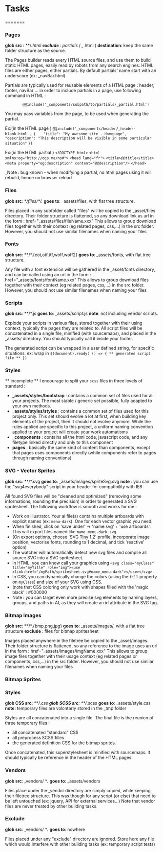 # Tasks
=======

### Pages

**glob src** : **/*.html
**exclude** : partials ( _*.html )
**destination**: keep the same folder structure as the source.

The Pages builder reads every HTML source files, and use them to build static HTML pages, easily read by robots from any search engines.
HTML files are either pages, either partials. By default partials' name start with an underscore (ex: _navBar.html).

Partials are typically used for reusable elements of a HTML page : header, footer, navBar ...
in order to include partials in a page, use following command in HTML :

			@@include('_components/subpath/to/partials/_partial.html')

You may pass variables from the page, to be used when generating the partial.

Ex:(in the HTML page )
`@@include('_components/header/_header-blank.html', {`
`	"title": "My awesome site - Homepage",`
`	"description": "This description will be visible in some particular situation"`
`})`

Ex:(in the HTML partial )
`<!DOCTYPE html>`
`<html xmlns:og="http://ogp.me/ns#">`
`<head lang="fr">`
    `<title>@@title</title>`
    `<meta property="og:description" content="@@description"/>`
`</head>`

_Note : bug known - when modifying a partial, no html pages using it will rebuild, hence no browser reload



### Files

**glob src**: **/files/\**/*.*
**goes to**: _assets/files, with flat tree structure.

Files placed in any subfolder called "files" will be copied to the _asset/files directory. Their folder structure is flattened,
so any download link as url in the form : href="_assets/files/fileName.xxx"
This allows to group download files together with their context (eg related pages, css,...)  in the src folder.
However, you should not use similar filenames when naming your files

### Fonts

**glob src**: **/*.{eot,otf,ttf,woff,woff2}
**goes to**: _assets/fonts, with flat tree structure.

Any file with a font extension will be gathered in the _asset/fonts directory, and can be called using
an url in the form : href="_assets/fonts/fontName.xxx"
This allows to group download files together with their context (eg related pages, css,...)  in the src folder.
However, you should not use similar filenames when naming your files


### Scripts

**glob src**: **/*.js
**goes to**: _assets/script.js
**note**: not including vendor scripts.

Explode your scripts in various files, stored together with their using context, typically the pages they are related to.
All script files will be concatenated in a single file, minified (with sourcemaps), and placed in the _assets/ directory.
You should typically call it inside your footer.

The generated script can be wrapped in a user defined string, for specific situations.
ex: wrap in `$(document).ready( () => { ** generated script file ** })`


### Styles

** incomplete **
I encourage to split your `scss` files in three levels of standard :
- **_assets/styles/bootstrap** : contains a common set of files used for all your projects.
The most stable / generic set possible, fully adapted to your own methods.
- **_assets/styles/styles** : contains a common set of files used for this project only.
This set should evolve a lot at first, when building key elements of the project, then it should not evolve anymore.
While the rules applied are specific to this project, a uniform naming convention applied to your project will create your work automatisms
- **_components** : contains all the html code, javascript code, and any filetype linked directly and only to this component  
- **pages** : basically the same kind of content than components, except that pages uses components directly (while components refer
to pages through naming conventions)





### SVG - Vector Sprites

**glob src**: **/*.svg
**goes to**: _assets/images/spriteSvg.svg
**note** : you can use the "svg4everybody" script in your header for compatibility with IE8

All found SVG files will be "cleaned and optimized" (removing some informations, rounding the precision) in order to generated
a SVG spritesheet. The following workflow is smooth and works for me :
- Work on illustrator. Your ai file(s) contains multiple artboards with explicit names (ex: `menu-dark`). One for each vector graphic you need.
- When finished, click on 'save under' -> 'name.svg' + 'use artboards'. This will export files named like `name_menu-dark.svg`.
- (On export options, choose 'SVG Tiny 1.2' profile, incorporate image position, vectorise fonts, rounding to 1 decimal, and tick 'reactive' option)
- The watcher will automatically detect new svg files and compile all source SVG into a SVG spritesheet.
- In HTML, you can know call your graphics using  `<svg class="myClass" title="myTitle" role="img"><use xlink:href="/myPath/spritesheet.svg#name_menu-dark"></use></svg>`
- In CSS, you can dynamically change the colors (using the `fill` property on `myClass`) and size of your SVG using CSS.
- (note that CSS coloring only work with shapes filled with the 'magic black' : #000000
- Note : you can target even more precise svg elements by naming layers, groups, and paths in AI, as they will create an id attribute in the SVG tag.


### Bitmap Images

**glob src**: **/*.{bmp,png,jpg}
**goes to**: _assets/images/, with a flat tree structure
**exclude** : files for bitmap spritesheet

Images placed anywhere in the filetree be copied to the _asset/images. Their folder structure is flattened,
so any reference to the image uses an url in the form : href="_assets/images/imgName.xxx"
This allows to group image files together with their usage context (eg related pages or components, css,...)  in the src folder.
However, you should not use similar filenames when naming your files



### Bitmap Sprites

### Styles

**glob CSS src**: **/*.css
**glob SCSS src**: **/*.scss
**goes to**: _assets/style.css
**note**: temporary files are volontarly stored in the _tmp folder

Styles are all concatenated into a single file. The final file is the reunion of three temporary files :
- all concatenated "standard" CSS
- all preprocess SCSS filles
- the generated definition CSS for the bitmap sprites.

Once concatenated, this superstylesheet is minified with sourcemaps. It should typically be reference in the header of the HTML pages.


### Vendors

**glob src**: _vendors/ **.*
**goes to**: _assets/vendors

Files place under the _vendor directory are simply copied, while keeping their filetree structure. This was though for any script (or else)
that need to be left untouched (ex: jquery, API for external services...)
Note that vendor files are never treated by other building tasks.


### Exclude
**glob src**: _vendors/ **.*
**goes to**: nowhere

Files placed under any "exclude" directory are ignored. Store here any file which would interfere with other building tasks (ex: temporary script tests)

